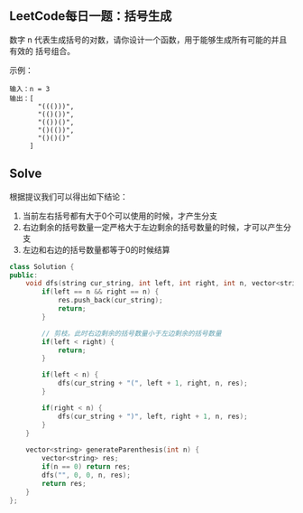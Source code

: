 ## LeetCode每日一题：括号生成

数字 n 代表生成括号的对数，请你设计一个函数，用于能够生成所有可能的并且 有效的 括号组合。


示例：

```
输入：n = 3
输出：[
       "((()))",
       "(()())",
       "(())()",
       "()(())",
       "()()()"
     ]
```



## Solve

根据提议我们可以得出如下结论：

1. 当前左右括号都有大于0个可以使用的时候，才产生分支
2. 右边剩余的括号数量一定严格大于左边剩余的括号数量的时候，才可以产生分支
3. 左边和右边的括号数量都等于0的时候结算



```c++
class Solution {
public:
    void dfs(string cur_string, int left, int right, int n, vector<string>& res) {
        if(left == n && right == n) {
            res.push_back(cur_string);
            return;
        }

        // 剪枝。此时右边剩余的括号数量小于左边剩余的括号数量
        if(left < right) {
            return;
        }

        if(left < n) {
            dfs(cur_string + "(", left + 1, right, n, res);
        }

        if(right < n) {
            dfs(cur_string + ")", left, right + 1, n, res);
        }
    }
    
    vector<string> generateParenthesis(int n) {
        vector<string> res;
        if(n == 0) return res;
        dfs("", 0, 0, n, res);
        return res;
    }
};
```
